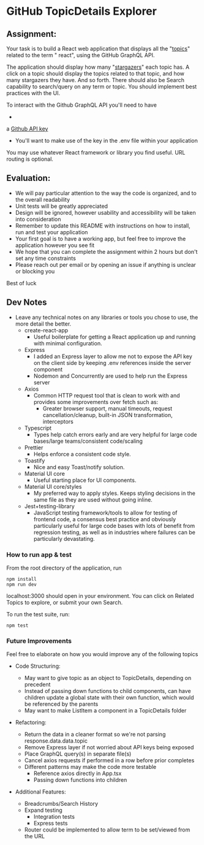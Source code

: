 # GitHub TopicDetails Explorer

## Assignment:

Your task is to build a React web application that displays all
the "[topics](https://docs.github.com/en/free-pro-team@latest/graphql/reference/objects#topic)" related to the term "
react", using the GitHub GraphQL API.

The application should display how
many "[stargazers](https://docs.github.com/en/free-pro-team@latest/graphql/reference/objects#stargazerconnection)" each
topic has. A click on a topic should display the topics related to that topic, and how many stargazers they have. And so
forth. There should also be Search capability to search/query on any term or topic. You should implement best practices
with the UI.

To interact with the Github GraphQL API you'll need to have

*

a [Github API key](https://docs.github.com/en/free-pro-team@latest/graphql/guides/forming-calls-with-graphql#authenticating-with-graphql)

* You'll want to make use of the key in the .env file within your application

You may use whatever React framework or library you find useful. URL routing is optional.

## Evaluation:

* We will pay particular attention to the way the code is organized, and to the overall readability
* Unit tests will be greatly appreciated
* Design will be ignored, however usability and accessibility will be taken into consideration
* Remember to update this README with instructions on how to install, run and test your application
* Your first goal is to have a working app, but feel free to improve the application however you see fit
* We hope that you can complete the assignment within 2 hours but don't set any time constraints
* Please reach out per email or by opening an issue if anything is unclear or blocking you

Best of luck

## Dev Notes

* Leave any technical notes on any libraries or tools you chose to use, the more detail the better.
    * create-react-app
        * Useful boilerplate for getting a React application up and running with minimal configuration.
    * Express
        * I added an Express layer to allow me not to expose the API key on the client side by keeping .env references
          inside the server component
        * Nodemon and Concurrently are used to help run the Express server
    * Axios
        * Common HTTP request tool that is clean to work with and provides some improvements over fetch such as:
            * Greater browser support, manual timeouts, request cancellation/cleanup, built-in JSON transformation,
              interceptors
    * Typescript
        * Types help catch errors early and are very helpful for large code bases/large teams/consistent code/scaling
    * Prettier
        * Helps enforce a consistent code style.
    * Toastify
        * Nice and easy Toast/notify solution.
    * Material UI core
        * Useful starting place for UI components.
    * Material UI core/styles
        * My preferred way to apply styles. Keeps styling decisions in the same file as they are used without going
          inline.
    * Jest+testing-library
        * JavaScript testing framework/tools to allow for testing of frontend code, a consensus best practice and
          obviously particularly useful for large code bases with lots of benefit from regression testing, as well as in
          industries where failures can be particularly devastating.

### How to run app & test

From the root directory of the application, run

    npm install
    npm run dev

localhost:3000 should open in your environment. You can click on Related Topics to explore, or submit your own Search.

To run the test suite, run:

    npm test

### Future Improvements

Feel free to elaborate on how you would improve any of the following topics

* Code Structuring:
    * May want to give topic as an object to TopicDetails, depending on precedent
    * Instead of passing down functions to child components, can have children update a global state with their own
      function, which would be referenced by the parents
    * May want to make ListItem a component in a TopicDetails folder

* Refactoring:
    * Return the data in a cleaner format so we're not parsing response.data.data.topic
    * Remove Express layer if not worried about API keys being exposed
    * Place GraphQL query(s) in separate file(s)
    * Cancel axios requests if performed in a row before prior completes
    * Different patterns may make the code more testable
        * Reference axios directly in App.tsx
        * Passing down functions into children

* Additional Features:
    * Breadcrumbs/Search History
    * Expand testing
        * Integration tests
        * Express tests
    * Router could be implemented to allow term to be set/viewed from the URL
